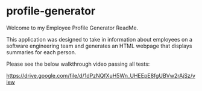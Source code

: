 # profile-generator

Welcome to my Employee Profile Generator ReadMe.

This application was designed to take in information about employees on a software engineering team and generates an HTML webpage that displays summaries for each person.

Please see the below walkthrough video passing all tests:

https://drive.google.com/file/d/1dPzNQfXuH5Wn_UHEEpE8fgUBVw2rAjSz/view



